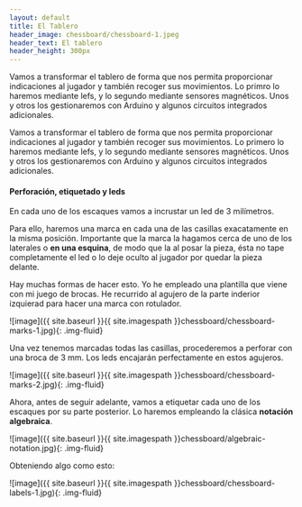 ```yaml
---
layout: default
title: El Tablero
header_image: chessboard/chessboard-1.jpeg
header_text: El tablero
header_height: 300px
---
```

Vamos a transformar el tablero de forma que nos permita proporcionar 
indicaciones al jugador y también recoger sus movimientos. Lo primro lo haremos
mediante lefs, y lo segundo mediante sensores magnéticos. Unos y otros los
gestionaremos con Arduino y algunos circuitos integrados adicionales.

Vamos a transformar el tablero de forma que nos permita proporcionar 
indicaciones al jugador y también recoger sus movimientos. Lo primero lo haremos
mediante lefs, y lo segundo mediante sensores magnéticos. Unos y otros los
gestionaremos con Arduino y algunos circuitos integrados adicionales.

#### Perforación, etiquetado y leds

En cada uno de los escaques vamos a incrustar un led de 3 milímetros.

Para ello, haremos una marca en cada una de las casillas exacatamente en la
misma posición. Importante que la marca la hagamos cerca de uno de los 
laterales o __en una esquina__, de modo que la al posar la pieza, ésta no tape
completamente el led o lo deje oculto al jugador por quedar la pieza delante.

Hay muchas formas de hacer esto. Yo he empleado una plantilla que viene con mi
juego de brocas. He recurrido al agujero de la parte inderior izquierad para 
hacer una marca con rotulador.

![image]({{ site.baseurl }}{{ site.imagespath }}chessboard/chessboard-marks-1.jpg){: .img-fluid}

Una vez tenemos marcadas todas las casillas, procederemos a perforar con una 
broca de 3 mm. Los leds encajarán perfectamente en estos agujeros.

![image]({{ site.baseurl }}{{ site.imagespath }}chessboard/chessboard-marks-2.jpg){: .img-fluid}

Ahora, antes de seguir adelante, vamos a etiquetar cada uno de los escaques por
su parte posterior. Lo haremos empleando la clásica __notación algebraica__.

![image]({{ site.baseurl }}{{ site.imagespath }}chessboard/algebraic-notation.jpg){: .img-fluid}

Obteniendo algo como esto:

![image]({{ site.baseurl }}{{ site.imagespath }}chessboard/chessboard-labels-1.jpg){: .img-fluid}

